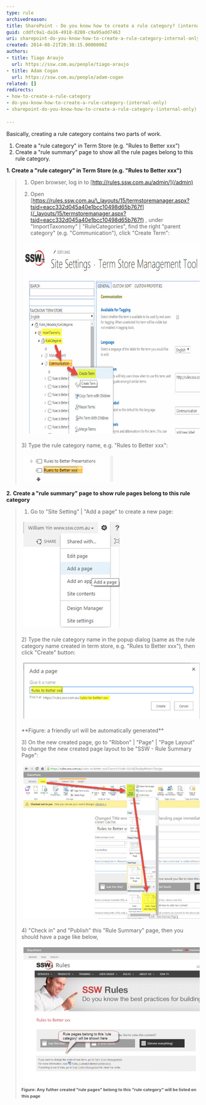 ```yaml
---
type: rule
archivedreason: 
title: SharePoint - Do you know how to create a rule category? (internal only)
guid: cddfc9a1-da16-4918-8280-c9a95add7463
uri: sharepoint-do-you-know-how-to-create-a-rule-category-internal-only
created: 2014-08-21T20:38:15.0000000Z
authors:
- title: Tiago Araujo
  url: https://ssw.com.au/people/tiago-araujo
- title: Adam Cogan
  url: https://ssw.com.au/people/adam-cogan
related: []
redirects:
- how-to-create-a-rule-category
- do-you-know-how-to-create-a-rule-category-(internal-only)
- sharepoint-do-you-know-how-to-create-a-rule-category-(internal-only)

---
```


Basically, creating a rule category contains two parts of work.

1. Create a "rule category" in Term Store (e.g. "Rules to Better xxx")
2. Create a "rule summary" page to show all the rule pages belong to this rule category.




<!--endintro-->




 **1. Create a "rule category" in Term Store (e.g. "Rules to Better xxx")**   



> 1) Open browser, log in to [http://rules.ssw.com.au/admin/](/admin)
> 
> 
> 2) Open [https://rules.ssw.com.au/\_layouts/15/termstoremanager.aspx?tsid=eacc332d045a40e1bcc10498d65b767f](/_layouts/15/termstoremanager.aspx?tsid=eacc332d045a40e1bcc10498d65b767f) , under "ImportTaxonomy" | "RuleCategories", find the right "parent category" (e.g. "Communication"), click "Create Term":
> <dl class="ssw15-rteElement-ImageArea"> 
>       <img src="rulecategor1.jpg" alt="rulecategor1.jpg" style="margin:5px;width:713px;height:500px;"> 
>       <br> 
>    </dl><dl class="ssw15-rteElement-ImageArea">3) Type the rule category name, e.g. "Rules to Better xxx":</dl><dl class="ssw15-rteElement-ImageArea"> 
>       <img src="rulecategor2.jpg" alt="rulecategor2.jpg" style="margin:5px;"> 
>       <br> 
>    </dl>

**2.** **Create a "rule summary" page to show rule pages belong to this rule category** 

> 1) Go to "Site Setting" | "Add a page" to create a new page:
> <dl class="ssw15-rteElement-ImageArea">      <img src="rulecategor3.jpg" alt="rulecategor3.jpg" style="margin:5px;">
>       <br>
>    </dl>
> 2) Type the rule category name in the popup dialog (same as the rule category name created in term store, e.g. "Rules to Better xxx"), then click "Create" button:
> <dl class="ssw15-rteElement-ImageArea">      <img src="rulecategor4.jpg" alt="rulecategor4.jpg" style="margin:5px;">
>    </dl> **Figure: a friendly url will be automatically generated** <dl class="ssw15-rteElement-ImageArea">3) On the new created page, go to "Ribbon" | "Page" | "Page Layout" to change the new created page layout to be "SSW - Rule Summary Page":</dl><dl class="ssw15-rteElement-ImageArea"> 
>       <img src="rulecategor5.jpg" alt="rulecategor5.jpg" style="margin:5px;width:808px;"> 
>       <br> 
>    </dl><dl class="ssw15-rteElement-ImageArea">4) "Check in" and "Publish" this "Rule Summary" page, then you should have a page like below,</dl><dl class="ssw15-rteElement-ImageArea"> 
>       <img src="rulecategor6.jpg" alt="rulecategor6.jpg" style="margin:5px;width:808px;"> <span style="color:#555555;font-size:11px;font-weight:bold;">Figure: Any futher created "rule pages" belong to this "rule category" will be listed on this page</span><span style="color:#555555;font-size:11px;font-weight:bold;">
>          <dl class="ssw15-rteElement-ImageArea">
>             <span style="color:#555555;font-size:11px;font-weight:bold;"></span></dl></span></dl>
